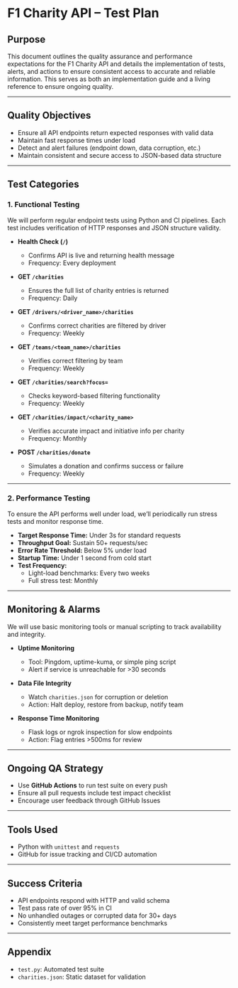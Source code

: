 # F1 Charity API – Test Plan

## Purpose
This document outlines the quality assurance and performance expectations for the F1 Charity API and details the implementation of tests, alerts, and actions to ensure consistent access to accurate and reliable information. This serves as both an implementation guide and a living reference to ensure ongoing quality.

---

## Quality Objectives

- Ensure all API endpoints return expected responses with valid data
- Maintain fast response times under load
- Detect and alert failures (endpoint down, data corruption, etc.)
- Maintain consistent and secure access to JSON-based data structure

---

## Test Categories

### 1. Functional Testing

We will perform regular endpoint tests using Python and CI pipelines. Each test includes verification of HTTP responses and JSON structure validity.

- **Health Check (`/`)**
  - Confirms API is live and returning health message
  - Frequency: Every deployment

- **GET `/charities`**
  - Ensures the full list of charity entries is returned
  - Frequency: Daily

- **GET `/drivers/<driver_name>/charities`**
  - Confirms correct charities are filtered by driver
  - Frequency: Weekly

- **GET `/teams/<team_name>/charities`**
  - Verifies correct filtering by team
  - Frequency: Weekly

- **GET `/charities/search?focus=`**
  - Checks keyword-based filtering functionality
  - Frequency: Weekly

- **GET `/charities/impact/<charity_name>`**
  - Verifies accurate impact and initiative info per charity
  - Frequency: Monthly

- **POST `/charities/donate`**
  - Simulates a donation and confirms success or failure
  - Frequency: Weekly

---

### 2. Performance Testing

To ensure the API performs well under load, we’ll periodically run stress tests and monitor response time.

- **Target Response Time:** Under 3s for standard requests
- **Throughput Goal:** Sustain 50+ requests/sec
- **Error Rate Threshold:** Below 5% under load
- **Startup Time:** Under 1 second from cold start
- **Test Frequency:**
  - Light-load benchmarks: Every two weeks
  - Full stress test: Monthly

---

## Monitoring & Alarms

We will use basic monitoring tools or manual scripting to track availability and integrity.

- **Uptime Monitoring**
  - Tool: Pingdom, uptime-kuma, or simple ping script
  - Alert if service is unreachable for >30 seconds

- **Data File Integrity**
  - Watch `charities.json` for corruption or deletion
  - Action: Halt deploy, restore from backup, notify team

- **Response Time Monitoring**
  - Flask logs or ngrok inspection for slow endpoints
  - Action: Flag entries >500ms for review

---

## Ongoing QA Strategy

- Use **GitHub Actions** to run test suite on every push
- Ensure all pull requests include test impact checklist
- Encourage user feedback through GitHub Issues

---

## Tools Used

- Python with `unittest` and `requests`
- GitHub for issue tracking and CI/CD automation

---

## Success Criteria

- API endpoints respond with HTTP and valid schema
- Test pass rate of over 95% in CI
- No unhandled outages or corrupted data for 30+ days
- Consistently meet target performance benchmarks

---

## Appendix

- `test.py`: Automated test suite
- `charities.json`: Static dataset for validation
